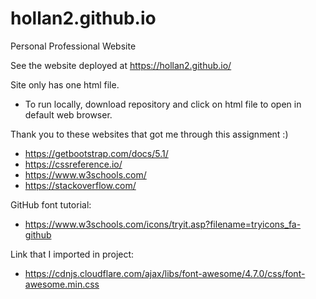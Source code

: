 # hollan2.github.io
Personal Professional Website

See the website deployed at https://hollan2.github.io/

Site only has one html file.
- To run locally, download repository and click on html file to open in default web browser. 
  
Thank you to these websites that got me through this assignment :)
- https://getbootstrap.com/docs/5.1/
- https://cssreference.io/
- https://www.w3schools.com/
- https://stackoverflow.com/

GitHub font tutorial:
- https://www.w3schools.com/icons/tryit.asp?filename=tryicons_fa-github

Link that I imported in project:
- https://cdnjs.cloudflare.com/ajax/libs/font-awesome/4.7.0/css/font-awesome.min.css
